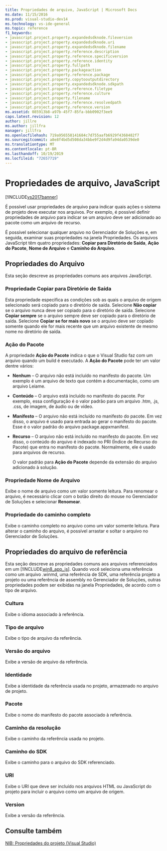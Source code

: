 ```yaml
---
title: Propriedades de arquivo, JavaScript | Microsoft Docs
ms.date: 11/15/2016
ms.prod: visual-studio-dev14
ms.technology: vs-ide-general
ms.topic: reference
f1_keywords:
- javascript.project.property.expandedsdknode.fileversion
- javascript.project.property.expandedsdknode.uri
- javascript.project.property.expandedsdknode.filename
- javascript.project.property.reference.description
- javascript.project.property.reference.specificversion
- javascript.project.property.reference.identity
- javascript.project.property.fullpath
- javascript.project.property.packageaction
- javascript.project.property.reference.package
- javascript.project.property.copytooutputdirectory
- javascript.project.property.expandedsdknode.sdkpath
- javascript.project.property.reference.filetype
- javascript.project.property.reference.culture
- javascript.project.property.filename
- javascript.project.property.reference.resolvedpath
- javascript.project.property.reference.version
ms.assetid: 085913b8-a97b-45f7-85fa-bbb0902f3ee9
caps.latest.revision: 12
author: jillre
ms.author: jillfra
manager: jillfra
ms.openlocfilehash: 719a956558141684c7d755aafb6929f4368482f7
ms.sourcegitcommit: a8e8f4bd5d508da34bbe9f2d4d9fa94da0539de0
ms.translationtype: MT
ms.contentlocale: pt-BR
ms.lasthandoff: 10/19/2019
ms.locfileid: "72657719"
---
```

# <a name="file-properties-javascript"></a>Propriedades de arquivo, JavaScript
[!INCLUDE[vs2017banner](../../includes/vs2017banner.md)]

É possível usar propriedades de arquivo para indicar quais ações o sistema de projeto deve executar nos arquivos. Por exemplo, é possível definir propriedades de arquivo para indicar se um arquivo deve ser adicionado ao pacote como um arquivo de recurso.

 É possível selecionar qualquer arquivo no Gerenciador de Soluções e, em seguida, examinar suas propriedades na janela Propriedades. Os arquivos JavaScript têm quatro propriedades: **Copiar para Diretório de Saída**, **Ação do Pacote**, **Nome de Arquivo** e **Caminho do Arquivo**.

## <a name="file-properties"></a>Propriedades do Arquivo
 Esta seção descreve as propriedades comuns aos arquivos JavaScript.

### <a name="copy-to-output-directory-property"></a>Propriedade Copiar para Diretório de Saída
 Esta propriedade especifica as condições sob as quais o arquivo de origem selecionado será copiado para o diretório de saída. Selecione **Não copiar** se o arquivo nunca deve ser copiado para o diretório de saída. Selecione **Copiar sempre** se o arquivo sempre deve ser copiado para o diretório de saída. Selecione **Copiar se for mais novo** se o arquivo deve ser copiado somente quando ele for mais recente que um arquivo existente de mesmo nome no diretório de saída.

### <a name="package-action"></a>Ação do Pacote
 A propriedade **Ação do Pacote** indica o que o Visual Studio faz com um arquivo quando um build é executado. A **Ação do Pacote** pode ter um valor dentre vários:

- **Nenhum** – O arquivo não está incluído no manifesto do pacote. Um exemplo é um arquivo de texto que contém a documentação, como um arquivo Leiame.

- **Conteúdo** – O arquivo está incluído no manifesto do pacote. Por exemplo, essa configuração é o valor padrão para um arquivo .htm, .js, .css, de imagem, de áudio ou de vídeo.

- **Manifesto** – O arquivo não está incluído no manifesto do pacote. Em vez disso, o arquivo é usado para entrada ao gerar o manifesto do pacote. Esse é o valor padrão do arquivo package.appxmanifest.

- **Recurso** – O arquivo não está incluído no manifesto do pacote. Em vez disso, o conteúdo do arquivo é indexado no PRI (Índice de Recurso do Pacote) que entra no manifesto do pacote. Normalmente, ele é usado para arquivos de recurso.

  O valor padrão para **Ação do Pacote** depende da extensão do arquivo adicionado à solução.

### <a name="file-name-property"></a>Propriedade Nome de Arquivo
 Exibe o nome de arquivo como um valor somente leitura. Para renomear o arquivo, é necessário clicar com o botão direito do mouse no Gerenciador de Soluções e selecionar **Renomear**.

### <a name="full-path-property"></a>Propriedade do caminho completo
 Exibe o caminho completo no arquivo como um valor somente leitura. Para alterar o caminho do arquivo, é possível arrastar e soltar o arquivo no Gerenciador de Soluções.

## <a name="reference-file-properties"></a>Propriedades do arquivo de referência
 Esta seção descreve as propriedades comuns aos arquivos referenciados em um [!INCLUDE[win8_app_js](../../includes/win8-app-js-md.md)]. Quando você seleciona uma referência como um arquivo .winmd, uma referência de SDK, uma referência projeto a projeto ou uma referência de assembly no Gerenciador de Soluções, outras propriedades podem ser exibidas na janela Propriedades, de acordo com o tipo de arquivo.

### <a name="culture"></a>Cultura
 Exibe o idioma associado à referência.

### <a name="file-type"></a>Tipo de arquivo
 Exibe o tipo de arquivo da referência.

### <a name="file-version"></a>Versão do arquivo
 Exibe a versão de arquivo da referência.

### <a name="identity"></a>Identidade
 Exibe a identidade da referência usada no projeto, armazenado no arquivo de projeto.

### <a name="package"></a>Pacote
 Exibe o nome do manifesto do pacote associado à referência.

### <a name="resolved-path"></a>Caminho da resolução
 Exibe o caminho da referência usada no projeto.

### <a name="sdk-path"></a>Caminho do SDK
 Exibe o caminho para o arquivo do SDK referenciado.

### <a name="uri"></a>URI
 Exibe o URI que deve ser incluído nos arquivos HTML ou JavaScript do projeto para incluir o arquivo como um arquivo de origem.

### <a name="version"></a>Version
 Exibe a versão da referência.

## <a name="see-also"></a>Consulte também
 [NIB: Propriedades do projeto (Visual Studio)](https://msdn.microsoft.com/eb4c97ed-f667-4850-98d0-6e2a4d21bbca)
